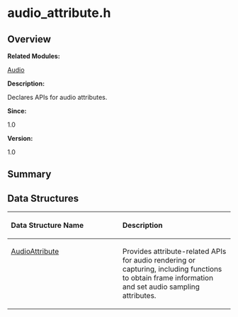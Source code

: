 # audio\_attribute.h<a name="ZH-CN_TOPIC_0000001054918115"></a>

## **Overview**<a name="section1762340453093524"></a>

**Related Modules:**

[Audio](Audio.md)

**Description:**

Declares APIs for audio attributes. 

**Since:**

1.0

**Version:**

1.0

## **Summary**<a name="section830776633093524"></a>

## Data Structures<a name="nested-classes"></a>

<a name="table1584105640093524"></a>
<table><thead align="left"><tr id="row1606678502093524"><th class="cellrowborder" valign="top" width="50%" id="mcps1.1.3.1.1"><p id="p594020895093524"><a name="p594020895093524"></a><a name="p594020895093524"></a>Data Structure Name</p>
</th>
<th class="cellrowborder" valign="top" width="50%" id="mcps1.1.3.1.2"><p id="p461165613093524"><a name="p461165613093524"></a><a name="p461165613093524"></a>Description</p>
</th>
</tr>
</thead>
<tbody><tr id="row1567812685093524"><td class="cellrowborder" valign="top" width="50%" headers="mcps1.1.3.1.1 "><p id="p1616428466093524"><a name="p1616428466093524"></a><a name="p1616428466093524"></a><a href="AudioAttribute.md">AudioAttribute</a></p>
</td>
<td class="cellrowborder" valign="top" width="50%" headers="mcps1.1.3.1.2 "><p id="p1306451052093524"><a name="p1306451052093524"></a><a name="p1306451052093524"></a>Provides attribute-related APIs for audio rendering or capturing, including functions to obtain frame information and set audio sampling attributes. </p>
</td>
</tr>
</tbody>
</table>

